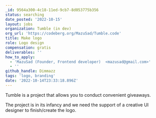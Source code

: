 ```yaml
---
_id: 9564a300-4c18-11ed-9cb7-8d053775b356
status: searching
date_posted: '2022-10-15'
layout: jobs
organization: Tumble (in dev)
org_url: 'https://codeberg.org/MazuSad/Tumble.code'
title: Make logo
role: Logo design
compensation: gratis
deliverables: ''
how_to_apply:
  - 'MazuSad (Founder, Frontend developer)  <mazusad@gmail.com>'
  - ''
github_handle: Dimmazz
tags: 'logo, branding'
date: '2022-10-14T23:33:18.896Z'
---
```

Tumble is a project that allows you to conduct convenient giveaways.

The project is in its infancy and we need the support of a creative UI designer to finish/create the logo.
